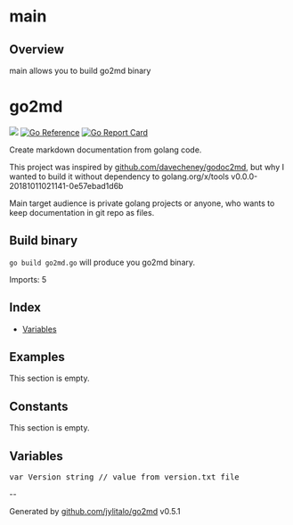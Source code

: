 # main

## Overview
main allows you to build go2md binary
# go2md

[![](https://img.shields.io/github/actions/workflow/status/jylitalo/go2md/test.yml?branch=main&longCache=true&label=Test&logo=github%20actions&logoColor=fff)](https://github.com/jylitalo/go2md/actions?query=workflow%3ATest)
[![Go Reference](https://pkg.go.dev/badge/github.com/jylitalo/go2md.svg)](https://pkg.go.dev/github.com/jylitalo/go2md)
[![Go Report Card](https://goreportcard.com/badge/github.com/jylitalo/go2md)](https://goreportcard.com/report/github.com/jylitalo/go2md)

Create markdown documentation from golang code.

This project was inspired by [github.com/davecheney/godoc2md](https://github.com/davecheney/godoc2md), but why I wanted to build it without dependency to golang.org/x/tools v0.0.0-20181011021141-0e57ebad1d6b

Main target audience is private golang projects or anyone, who wants to keep documentation in git repo as files.

## Build binary

`go build go2md.go` will produce you go2md binary.

Imports: 5

## Index
- [Variables](variables)

## Examples

This section is empty.

## Constants

This section is empty.

## Variables

<pre>
var Version string // value from version.txt file
</pre>

--

Generated by [github.com/jylitalo/go2md](https://github.com/jylitalo/go2md/) v0.5.1

